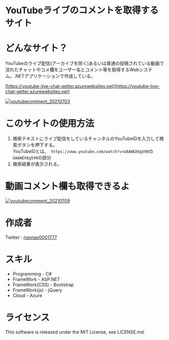 # YouTubeライブのコメントを取得するサイト

# どんなサイト？
YouTubeのライブ配信(アーカイブを除く)あるいは普通の投稿されている動画で流れたチャットやコメ欄をユーザー名とコメント等を取得するWebシステム。.NETアプリケーションで作成している。

[https://youtube-live-chat-getter.azurewebsites.net](https://youtube-live-chat-getter.azurewebsites.net)

[![youtubecomment_20210703](https://user-images.githubusercontent.com/46675984/124333733-13650480-dbd0-11eb-8a29-b30718afd31f.gif)](https://youtube-live-chat-getter.azurewebsites.net/)

# このサイトの使用方法
1. 検索テキストにライブ配信をしているチャンネルのYouTubeIDを入力して検索ボタンを押下する。  
YouTubeIDとは、` https://www.youtube.com/watch?v=UAAWEX6g590`の`UAAWEX6g590`の部分  
1. 検索結果が表示される。

# 動画コメント欄も取得できるよ
[![youtubecomment_20210709](https://user-images.githubusercontent.com/46675984/124998309-26238180-e087-11eb-9e1f-a0a37da2767c.gif)](https://youtube-live-chat-getter.azurewebsites.net/Home/Search)

# 作成者
Twitter : [naonao0001777](https://twitter.com/salty_special)

# スキル
* Programming - C#
* FrameWork - ASP.NET
* FrameWork(CSS) - Bootstrap
* FrameWork(js) - jQuery
* Cloud - Azure

# ライセンス
This software is released under the MIT License, see LICENSE.md.
